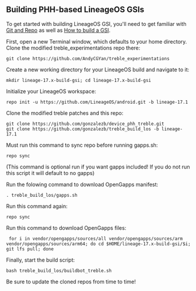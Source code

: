 
## Building PHH-based LineageOS GSIs ##

To get started with building LineageOS GSI, you'll need to get familiar with [Git and Repo](https://source.android.com/source/using-repo.html) as well as [How to build a GSI](https://github.com/phhusson/treble_experimentations/wiki/How-to-build-a-GSI%3F).

First, open a new Terminal window, which defaults to your home directory.  Clone the modified treble_experimentations repo there:

    git clone https://github.com/AndyCGYan/treble_experimentations

Create a new working directory for your LineageOS build and navigate to it:

    mkdir lineage-17.x-build-gsi; cd lineage-17.x-build-gsi

Initialize your LineageOS workspace:

    repo init -u https://github.com/LineageOS/android.git -b lineage-17.1

Clone the modified treble patches and this repo:

    git clone https://github.com/gonzalezb/device_phh_treble.git
    git clone https://github.com/gonzalezb/treble_build_los -b lineage-17.1

Must run this command to sync repo before running gapps.sh:

    repo sync

(This command is optional run if you want gapps included! If you do not run this script it will default to no gapps)

Run the folowing command to download OpenGapps manifest:

    . treble_build_los/gapps.sh

Run this command again:

    repo sync

Run this command to download OpenGapps files:

     for i in vendor/opengapps/sources/all vendor/opengapps/sources/arm vendor/opengapps/sources/arm64; do cd $HOME/lineage-17.x-build-gsi/$i; git lfs pull; done

Finally, start the build script:

    bash treble_build_los/buildbot_treble.sh

Be sure to update the cloned repos from time to time!
